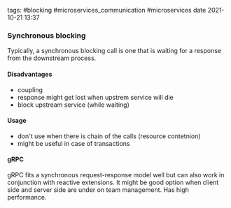 tags: #blocking #microservices_communication #microservices 
date 2021-10-21 13:37

### Synchronous blocking
Typically, a synchronous blocking call is one that is waiting for a response from the downstream process.

#### Disadvantages
- coupling
- response might get lost when upstrem service will die
- block upstream service (while waiting)

#### Usage
- don't use when there is chain of the calls (resource contetnion)
- might be useful in case of transactions

#### gRPC
gRPC fits a synchronous request-response model well but can also work in conjunction with reactive extensions. It might be good option when client side and server side are under on team management. Has high performance.